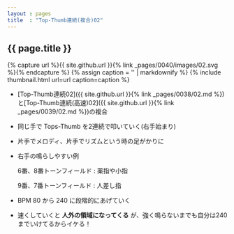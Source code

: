 ```yaml
---
layout : pages
title  : "Top-Thumb連続(複合)02"
---
```


## {{ page.title }}

{% capture url %}{{ site.github.url }}{% link _pages/0040/images/02.svg %}{% endcapture %}
{% assign caption = '' | markdownify %}
{% include thumbnail.html url=url caption=caption %}

* [Top-Thumb連続02]({{ site.github.url }}{% link _pages/0038/02.md %})と[Top-Thumb連続(高速)02]({{ site.github.url }}{% link _pages/0039/02.md %})の複合
* 同じ手で Tops-Thumb を2連続で叩いていく(右手始まり)
* 片手でメロディ、片手でリズムという時の足がかりに
* 右手の鳴らしやすい例
 
  6番、8番トーンフィールド
  : 薬指や小指

  9番、7番トーンフィールド
  : 人差し指
* BPM 80 から 240 に段階的にあげていく
* 速くしていくと **人外の領域になってくる** が、強く鳴らないまでも自分は240までいけてるからイケる！